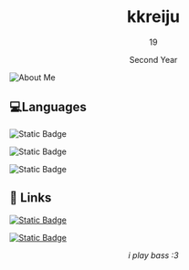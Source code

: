 
<h1 align="center">kkreiju</h1>

<p align="center">19</p>

<p align="center">Second Year</p>

![About Me](https://cdn.discordapp.com/attachments/1123094875940864130/1239170337179041893/White_Simple_Web_Developer_Resume.png?ex=6641f2cf&is=6640a14f&hm=caec8b0affa10d1c8b172bbccb4e256d14c2d3e20c5c2da3d875545140ae6b88&)

## 💻Languages

<!-- [Static Badge](https://img.shields.io/badge/C-004482?style=for-the-badge&logo=c&logoColor=649ad2&labelColor=white) 
      ![Static Badge](https://img.shields.io/badge/C%2B%2B-004482?style=for-the-badge&logo=c%2B%2B&logoColor=649ad2&labelColor=white)
      ![Static Badge](https://img.shields.io/badge/PHP-777bb3?style=for-the-badge&logo=php&logoColor=777bb3&labelColor=white&color=777bb3)
      ![Static Badge](https://img.shields.io/badge/Python-4786b9?style=for-the-badge&logo=python&labelColor=white&color=4786b9)
      ![Static Badge](https://img.shields.io/badge/HTML-e44d26?style=for-the-badge&logo=html5&logoColor=e44d26&labelColor=white)
-->

![Static Badge](https://img.shields.io/badge/C%23-9b4f97?style=for-the-badge&logo=csharp&logoColor=9b4f97&labelColor=white)

![Static Badge](https://img.shields.io/badge/Java-ec2025?style=for-the-badge&logo=coffeescript&logoColor=ec2025&labelColor=white&color=ec2025)

![Static Badge](https://img.shields.io/badge/Javascript-f0db4f?style=for-the-badge&logo=javascript&logoColor=f0db4f&labelColor=white&color=f0db4f)


## 🔗 Links

[![Static Badge](https://img.shields.io/badge/Facebook-1877f2?style=for-the-badge&logo=facebook&logoColor=white&color=1877f2)](https://facebook.com/kkreijuu)

[![Static Badge](https://img.shields.io/badge/Instagram-f92171?style=for-the-badge&logo=instagram&logoColor=white&color=f92171)](https://instagram.com/_rreijuu)

<p align="center"><i>i play bass :3</i></p>
